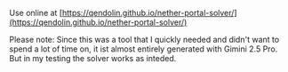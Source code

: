 Use online at [https://qendolin.github.io/nether-portal-solver/](https://qendolin.github.io/nether-portal-solver/)

Please note: Since this was a tool that I quickly needed and didn't want to spend a lot of time on, it ist almost entirely generated with Gimini 2.5 Pro. But in my testing the solver works as inteded.
